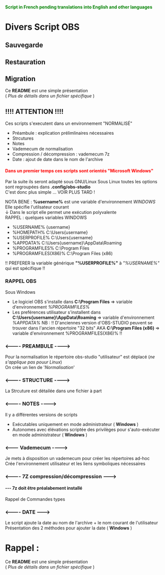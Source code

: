 #### <span style="color:green">Script in French pending translations into English and other languages</span>

# Divers Script OBS
## Sauvegarde
## Restauration
## Migration


Ce **README** est une simple présentation<br>
( *Plus de détails dans un fichier spécifique* )

##  !!!! ATTENTION !!!!

Ces scripts s'executent dans un environnement "NORMALISÉ"

- Préambule : explication prélimlinaires nécessaires
- Strcutures
- Notes
- Vademecum de normalisation
- Compression / décompression : vademecum 7z
- Date : ajout de date dans le nom de l'archive

#### <span style="color:red"> Dans un premier temps ces scripts sont orientés "Microsoft Windows"</span>
Par la suite ils seront adapté sous GNU/Linux
Sous Linux toutes les options sont regroupées dans **.config/obs-studio**<br>
C'est donc plus simple ... VOIR PLUS TARD !



 NOTA BENE : **%username%** est une variable d'environnement *WINDOWS*<br>
 Elle spécifie l'utilsateur courant<br>
↓ Dans le script elle permet une exécution polyvalente<br>
RAPPEL : quelques variables WINDOWS

- %USERNAME%	{username}
- %HOMEPATH%	C:\Users\{username}
- %USERPROFILE%	C:\Users\{username}
- %APPDATA%	C:\Users\{username}\AppData\Roaming
- %PROGRAMFILES%	C:\Program Files
- %PROGRAMFILES(X86)%	C:\Program Files (x86)

!! PREFERER la variable générique **"%USERPROFILE%"** à *"%USERNAME%"* qui est spécifique !!

### RAPPEL OBS
Sous Windows
- Le logiciel OBS s'installe dans               **C:\Program Files** => variable d'environnement *%PROGRAMFILES%*
- Les preférences utilisateur s'installent dans **C:\Users\{username}\AppData\Roaming** => variable d'environnement *%APPDATA%*
NB : !! D'anciennes version d'OBS-STUDIO peuvent se trouver dans l'ancien répertoire "32 bits" AKA	**C:\Program Files (x86)** => variable d'environnement %PROGRAMFILES(X86)% !!

### <---- PREAMBULE ---->
Pour la normalisation le répertoire obs-studio "utilisateur" est déplacé (*ne s'applique pas pouur Linux*)<br>
On crée un lien de '*Normalisation*'

### <---- STRUCTURE ---->
La Strcuture est détailée dans une fichier à part

###  <---- NOTES ---->
Il y a différentes versions de scripts
- Exécutables uniquement en mode administrateur ( **Windows** )
- Autonomes avec élévations scriptée des privilèges pour s'auto-exécuter en mode administrateur ( **Windows** )


###  <--- Vademecum ---->
Je mets à disposition un vademecum pour créer les répertoires ad-hoc<br>
Crée l'environnement utilisateur et les liens symboliques nécessaires

### <---- 7Z compression/décompression --->
####  --- 7z doit être préalabement installé
Rappel de Commandes types

### <---- DATE --->
Le script ajoute la date au nom de l'archive + le nom courant de l'utilisateur<br>
Présentation des 2 méthodes pour ajouter la date ( **Windows** )

# **Rappel :**
Ce **README** est une simple présentation<br>
( *Plus de détails dans un fichier spécifique* )
